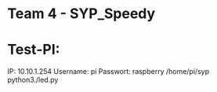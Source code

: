 # Team 4 - SYP_Speedy

# Test-PI:
  IP: 10.10.1.254
  Username: pi
  Passwort: raspberry
  /home/pi/syp
  python3./led.py
